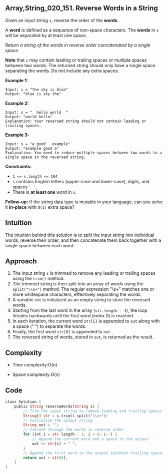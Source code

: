 ## Array,String_020_151. Reverse Words in a String

Given an input string `s`, reverse the order of the **words**.

A **word** is defined as a sequence of non-space characters. The **words** in `s` will be separated by at least one space.

Return *a string of the words in reverse order concatenated by a single space.*

**Note** that `s` may contain leading or trailing spaces or multiple spaces between two words. The returned string should only have a single space separating the words. Do not include any extra spaces.

 

**Example 1:**

```
Input: s = "the sky is blue"
Output: "blue is sky the"
```

**Example 2:**

```
Input: s = "  hello world  "
Output: "world hello"
Explanation: Your reversed string should not contain leading or trailing spaces.
```

**Example 3:**

```
Input: s = "a good   example"
Output: "example good a"
Explanation: You need to reduce multiple spaces between two words to a single space in the reversed string.
```

 

**Constraints:**

- `1 <= s.length <= 104`
- `s` contains English letters (upper-case and lower-case), digits, and spaces `' '`.
- There is **at least one** word in `s`.

 

**Follow-up:** If the string data type is mutable in your language, can you solve it **in-place** with `O(1)` extra space?

## Intuition

The intuition behind this solution is to split the input string into individual words, reverse their order, and then concatenate them back together with a single space between each word.

## Approach

1. The input string `s` is trimmed to remove any leading or trailing spaces using the `trim()` method.
2. The trimmed string is then split into an array of words using the `split("\\s+")` method. The regular expression "\s+" matches one or more whitespace characters, effectively separating the words.
3. A variable `out` is initialized as an empty string to store the reversed words.
4. Starting from the last word in the array (`str.length - 1`), the loop iterates backwards until the first word (index 0) is reached.
5. In each iteration, the current word `str[i]` is appended to `out` along with a space (" ") to separate the words.
6. Finally, the first word `str[0]` is appended to `out`.
7. The reversed string of words, stored in `out`, is returned as the result.

## Complexity

- Time complexity:O(n)

- Space complexity:O(n)

## Code

```rust
class Solution {
    public String reverseWords(String s) {
        // Trim the input string to remove leading and trailing spaces
        String[] str = s.trim().split("\\s+");
        // Initialize the output string
        String out = "";
        // Iterate through the words in reverse order
        for (int i = str.length - 1; i > 0; i--) {
            // Append the current word and a space to the output
            out += str[i] + " ";
        }
        // Append the first word to the output (without trailing space)
        return out + str[0];
    }
}
```